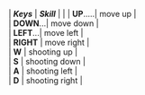 | ***Keys*** | ***Skill***    | 
|
| **UP**.....| move up        |  
| **DOWN**...| move down      |  
| **LEFT**...| move left      |  
| **RIGHT**  | move right     |  
| **W**      | shooting up    |  
| **S**      | shooting down  |    
| **A**      | shooting left  |    
| **D**      | shooting right |     

